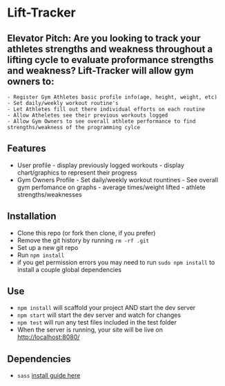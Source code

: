 # Lift-Tracker 

## Elevator Pitch: Are you looking to track your athletes strengths and weakness throughout a lifting cycle to evaluate proformance strengths and weakness? Lift-Tracker will allow gym owners to: 
    - Register Gym Athletes basic profile info(age, height, weight, etc) 
    - Set daily/weekly workout routine's 
    - Let Athletes fill out there individual efforts on each routine
    - Allow Atheletes see their previous workouts logged 
    - Allow Gym Owners to see overall athlete performance to find strengths/weakness of the programming cylce

## Features
  - User profile 
        - display previously logged workouts
        - display chart/graphics to represent their progress
  - Gym Owners Profile
        - Set daily/weekly workout rountines 
        - See overall gym perfomance on graphs 
              - average times/weight lifted
              - athlete strengths/weaknesses
   

## Installation
- Clone this repo (or fork then clone, if you prefer)
- Remove the git history by running `rm -rf .git`
- Set up a new git repo
- Run `npm install`
- if you get permission errors you may need to run `sudo npm install` to install a couple global dependencies

## Use
- `npm install` will scaffold your project AND start the dev server
- `npm start` will start the dev server and watch for changes
- `npm test` will run any test files included in the test folder
- When the server is running, your site will be live on [http://localhost:8080/](http://localhost:8080/)

## Dependencies
- `sass` [install guide here](http://sass-lang.com/install)
